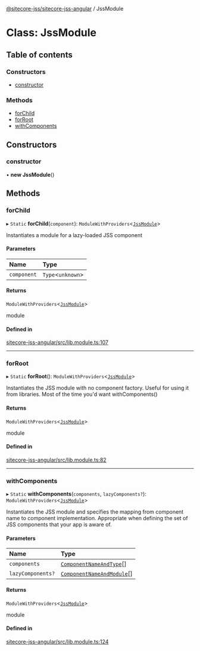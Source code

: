 [@sitecore-jss/sitecore-jss-angular](../README.md) / JssModule

# Class: JssModule

## Table of contents

### Constructors

- [constructor](JssModule.md#constructor)

### Methods

- [forChild](JssModule.md#forchild)
- [forRoot](JssModule.md#forroot)
- [withComponents](JssModule.md#withcomponents)

## Constructors

### constructor

• **new JssModule**()

## Methods

### forChild

▸ `Static` **forChild**(`component`): `ModuleWithProviders`<[`JssModule`](JssModule.md)\>

Instantiates a module for a lazy-loaded JSS component

#### Parameters

| Name | Type |
| :------ | :------ |
| `component` | `Type`<`unknown`\> |

#### Returns

`ModuleWithProviders`<[`JssModule`](JssModule.md)\>

module

#### Defined in

[sitecore-jss-angular/src/lib.module.ts:107](https://github.com/Sitecore/jss/blob/711d6d7b0/packages/sitecore-jss-angular/src/lib.module.ts#L107)

___

### forRoot

▸ `Static` **forRoot**(): `ModuleWithProviders`<[`JssModule`](JssModule.md)\>

Instantiates the JSS module with no component factory.
Useful for using it from libraries. Most of the time you'd want withComponents()

#### Returns

`ModuleWithProviders`<[`JssModule`](JssModule.md)\>

module

#### Defined in

[sitecore-jss-angular/src/lib.module.ts:82](https://github.com/Sitecore/jss/blob/711d6d7b0/packages/sitecore-jss-angular/src/lib.module.ts#L82)

___

### withComponents

▸ `Static` **withComponents**(`components`, `lazyComponents?`): `ModuleWithProviders`<[`JssModule`](JssModule.md)\>

Instantiates the JSS module and specifies the mapping from component name to component implementation.
Appropriate when defining the set of JSS components that your app is aware of.

#### Parameters

| Name | Type |
| :------ | :------ |
| `components` | [`ComponentNameAndType`](ComponentNameAndType.md)[] |
| `lazyComponents?` | [`ComponentNameAndModule`](../interfaces/ComponentNameAndModule.md)[] |

#### Returns

`ModuleWithProviders`<[`JssModule`](JssModule.md)\>

module

#### Defined in

[sitecore-jss-angular/src/lib.module.ts:124](https://github.com/Sitecore/jss/blob/711d6d7b0/packages/sitecore-jss-angular/src/lib.module.ts#L124)
